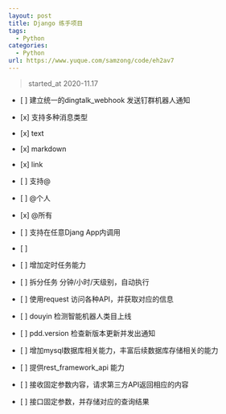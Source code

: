 ```yaml
---
layout: post
title: Django 练手项目
tags:
  - Python
categories:
  - Python
url: https://www.yuque.com/samzong/code/eh2av7
---
```


> started\_at 2020-11.17

- \[ ] 建立统一的dingtalk\_webhook 发送钉群机器人通知
- \[x] 支持多种消息类型
- \[x] text
- \[x] markdown
- \[x] link
- \[ ] 支持@
- \[ ] @个人
- \[x] @所有
- \[ ] 支持在任意Djang App内调用
- \[ ]&#x20;

- \[ ] 增加定时任务能力
- \[ ] 拆分任务 分钟/小时/天级别，自动执行
- \[ ] 使用request 访问各种API，并获取对应的信息
- \[ ] douyin 检测智能机器人类目上线
- \[ ] pdd.version 检查新版本更新并发出通知
- \[ ] 增加mysql数据库相关能力，丰富后续数据库存储相关的能力
- \[ ] 提供rest\_framework\_api 能力
- \[ ] 接收固定参数内容，请求第三方API返回相应的内容
- \[ ] 接口固定参数，并存储对应的查询结果
